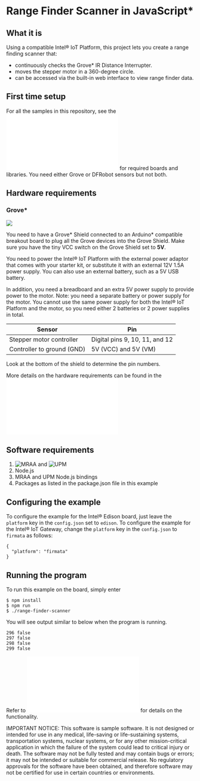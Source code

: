 # Range Finder Scanner in JavaScript*

## What it is

Using a compatible Intel® IoT Platform, this project lets you create a range finding scanner that:<br>
- continuously checks the Grove\* IR Distance Interrupter.<br>
- moves the stepper motor in a 360-degree circle.<br>
- can be accessed via the built-in web interface to view range finder data.

## First time setup  
For all the samples in this repository, see the ![General Setup Instructions](./../../README.md#setup) for required boards and libraries. You need either Grove or DFRobot sensors but not both.

## Hardware requirements

### Grove\*

![](./images/range-finder-grove.JPG)

You need to have a Grove\* Shield connected to an Arduino\* compatible breakout board to plug all the Grove devices into the Grove Shield. Make sure you have the tiny VCC switch on the Grove Shield set to **5V**.

You need to power the Intel® IoT Platform with the external power adaptor that comes with your starter kit, or substitute it with an external 12V 1.5A power supply. You can also use an external battery, such as a 5V USB battery.

In addition, you need a breadboard and an extra 5V power supply to provide power to the motor. Note: you need a separate battery or power supply for the motor. You cannot use the same power supply for both the Intel® IoT Platform and the motor, so you need either 2 batteries or 2 power supplies in total.

Sensor | Pin
--- | ---
Stepper motor controller | Digital pins 9, 10, 11, and 12
Controller to ground (GND) | 5V (VCC) and 5V (VM)

Look at the bottom of the shield to determine the pin numbers.

More details on the hardware requirements can be found in the ![project README](./../README.md)

## Software requirements

1. ![MRAA](https://github.com/intel-iot-devkit/mraa) and ![UPM](https://github.com/intel-iot-devkit/upm) 
1. Node.js 
2. MRAA and UPM Node.js bindings <link to mraa and upm install docs>
2. Packages as listed in the package.json file in this example 

## Configuring the example

To configure the example for the Intel® Edison board, just leave the `platform` key in the `config.json` set to `edison`. To configure the example for the Intel® IoT Gateway, change the `platform` key in the `config.json` to `firmata` as follows:

```
{
  "platform": "firmata"
}
```

## Running the program 

To run this example on the board, simply enter

    $ npm install
    $ npm run
    $ ./range-finder-scanner
  
You will see output similar to below when the program is running.

```
296 false
297 false
298 false
299 false 
```

Refer to ![How it Works](./../README.md#how-it-works) for details on the functionality.

IMPORTANT NOTICE: This software is sample software. It is not designed or intended for use in any medical, life-saving or life-sustaining systems, transportation systems, nuclear systems, or for any other mission-critical application in which the failure of the system could lead to critical injury or death. The software may not be fully tested and may contain bugs or errors; it may not be intended or suitable for commercial release. No regulatory approvals for the software have been obtained, and therefore software may not be certified for use in certain countries or environments.
